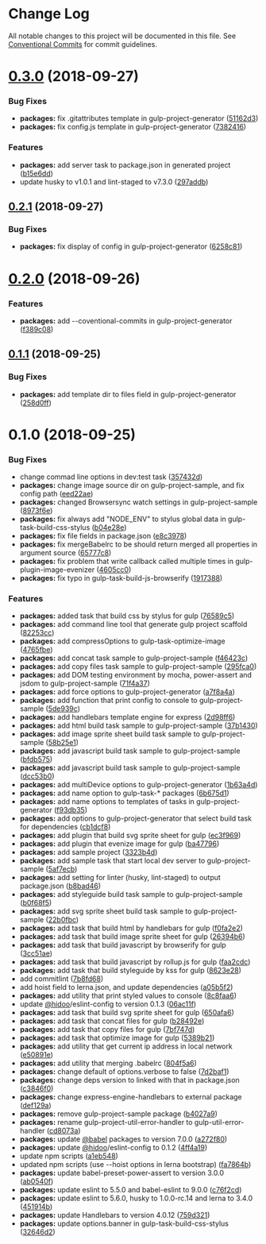 # Change Log

All notable changes to this project will be documented in this file.
See [Conventional Commits](https://conventionalcommits.org) for commit guidelines.

<a name="0.3.0"></a>
# [0.3.0](https://github.com/hidoo/gulp-project/compare/v0.2.1...v0.3.0) (2018-09-27)


### Bug Fixes

* **packages:** fix .gitattributes template in gulp-project-generator ([51162d3](https://github.com/hidoo/gulp-project/commit/51162d3))
* **packages:** fix config.js template in gulp-project-generator ([7382416](https://github.com/hidoo/gulp-project/commit/7382416))


### Features

* **packages:** add server task to package.json in generated project ([b15e6dd](https://github.com/hidoo/gulp-project/commit/b15e6dd))
* update husky to v1.0.1 and lint-staged to v7.3.0 ([297addb](https://github.com/hidoo/gulp-project/commit/297addb))





<a name="0.2.1"></a>
## [0.2.1](https://github.com/hidoo/gulp-project/compare/v0.2.0...v0.2.1) (2018-09-27)


### Bug Fixes

* **packages:** fix display of config in gulp-project-generator ([6258c81](https://github.com/hidoo/gulp-project/commit/6258c81))





<a name="0.2.0"></a>
# [0.2.0](https://github.com/hidoo/gulp-project/compare/v0.1.1...v0.2.0) (2018-09-26)


### Features

* **packages:** add --coventional-commits in gulp-project-generator ([f389c08](https://github.com/hidoo/gulp-project/commit/f389c08))





<a name="0.1.1"></a>
## [0.1.1](https://github.com/hidoo/gulp-project/compare/v0.1.0...v0.1.1) (2018-09-25)


### Bug Fixes

* **packages:** add template dir to files field in gulp-project-generator ([258d0ff](https://github.com/hidoo/gulp-project/commit/258d0ff))





<a name="0.1.0"></a>
# 0.1.0 (2018-09-25)


### Bug Fixes

* change commad line options in dev:test task ([357432d](https://github.com/hidoo/gulp-project/commit/357432d))
* **packages:** change image source dir on gulp-project-sample, and fix config path ([eed22ae](https://github.com/hidoo/gulp-project/commit/eed22ae))
* **packages:** changed Browsersync watch settings in gulp-project-sample ([8973f6e](https://github.com/hidoo/gulp-project/commit/8973f6e))
* **packages:** fix always add "NODE_ENV" to stylus global data in gulp-task-build-css-stylus ([b04e28e](https://github.com/hidoo/gulp-project/commit/b04e28e))
* **packages:** fix file fields in package.json ([e8c3978](https://github.com/hidoo/gulp-project/commit/e8c3978))
* **packages:** fix mergeBabelrc to be should return merged all properties in argument source ([65777c8](https://github.com/hidoo/gulp-project/commit/65777c8))
* **packages:** fix problem that write callback called multiple times in gulp-plugin-image-evenizer ([4605cc0](https://github.com/hidoo/gulp-project/commit/4605cc0))
* **packages:** fix typo in gulp-task-build-js-browserify ([1917388](https://github.com/hidoo/gulp-project/commit/1917388))


### Features

* **packages:**  added task that build css by stylus for gulp ([76589c5](https://github.com/hidoo/gulp-project/commit/76589c5))
* **packages:** add command line tool that generate gulp project scaffold ([82253cc](https://github.com/hidoo/gulp-project/commit/82253cc))
* **packages:** add compressOptions to gulp-task-optimize-image ([4765fbe](https://github.com/hidoo/gulp-project/commit/4765fbe))
* **packages:** add concat task sample to gulp-project-sample ([f46423c](https://github.com/hidoo/gulp-project/commit/f46423c))
* **packages:** add copy files task sample to gulp-project-sample ([295fca0](https://github.com/hidoo/gulp-project/commit/295fca0))
* **packages:** add DOM testing environment by mocha, power-assert and jsdom to gulp-project-sample ([71f4a37](https://github.com/hidoo/gulp-project/commit/71f4a37))
* **packages:** add force options to gulp-project-generator ([a7f8a4a](https://github.com/hidoo/gulp-project/commit/a7f8a4a))
* **packages:** add function that print config to console to gulp-project-sample ([5de939c](https://github.com/hidoo/gulp-project/commit/5de939c))
* **packages:** add handlebars template engine for express ([2d98ff6](https://github.com/hidoo/gulp-project/commit/2d98ff6))
* **packages:** add html build task sample to gulp-project-sample ([37b1430](https://github.com/hidoo/gulp-project/commit/37b1430))
* **packages:** add image sprite sheet build task sample to gulp-project-sample ([58b25e1](https://github.com/hidoo/gulp-project/commit/58b25e1))
* **packages:** add javascript build task sample to gulp-project-sample ([bfdb575](https://github.com/hidoo/gulp-project/commit/bfdb575))
* **packages:** add javascript build task sample to gulp-project-sample ([dcc53b0](https://github.com/hidoo/gulp-project/commit/dcc53b0))
* **packages:** add multiDevice options to gulp-project-generator ([1b63a4d](https://github.com/hidoo/gulp-project/commit/1b63a4d))
* **packages:** add name option to gulp-task-* packages ([6b675d1](https://github.com/hidoo/gulp-project/commit/6b675d1))
* **packages:** add name options to templates of tasks in gulp-project-generator ([f93db35](https://github.com/hidoo/gulp-project/commit/f93db35))
* **packages:** add options to gulp-project-generator that select build task for dependencies ([cb1dcf8](https://github.com/hidoo/gulp-project/commit/cb1dcf8))
* **packages:** add plugin that build svg sprite sheet for gulp ([ec3f969](https://github.com/hidoo/gulp-project/commit/ec3f969))
* **packages:** add plugin that evenize image for gulp ([ba47796](https://github.com/hidoo/gulp-project/commit/ba47796))
* **packages:** add sample project ([3323b4d](https://github.com/hidoo/gulp-project/commit/3323b4d))
* **packages:** add sample task that start local dev server to gulp-project-sample ([5af7ecb](https://github.com/hidoo/gulp-project/commit/5af7ecb))
* **packages:** add setting for linter (husky, lint-staged) to output package.json ([b8bad46](https://github.com/hidoo/gulp-project/commit/b8bad46))
* **packages:** add styleguide build task sample to gulp-project-sample ([b0f68f5](https://github.com/hidoo/gulp-project/commit/b0f68f5))
* **packages:** add svg sprite sheet build task sample to gulp-project-sample ([22b0fbc](https://github.com/hidoo/gulp-project/commit/22b0fbc))
* **packages:** add task that build html by handlebars for gulp ([f0fa2e2](https://github.com/hidoo/gulp-project/commit/f0fa2e2))
* **packages:** add task that build image sprite sheet for gulp ([26394b6](https://github.com/hidoo/gulp-project/commit/26394b6))
* **packages:** add task that build javascript by browserify for gulp ([3cc51ae](https://github.com/hidoo/gulp-project/commit/3cc51ae))
* **packages:** add task that build javascript by rollup.js for gulp ([faa2cdc](https://github.com/hidoo/gulp-project/commit/faa2cdc))
* **packages:** add task that build styleguide by kss for gulp ([8623e28](https://github.com/hidoo/gulp-project/commit/8623e28))
* add commitlint ([7b8fd68](https://github.com/hidoo/gulp-project/commit/7b8fd68))
* add hoist field to lerna.json, and update dependencies ([a05b5f2](https://github.com/hidoo/gulp-project/commit/a05b5f2))
* **packages:** add utility that print styled values to console ([8c8faa6](https://github.com/hidoo/gulp-project/commit/8c8faa6))
* update [@hidoo](https://github.com/hidoo)/eslint-config to version 0.1.3 ([06ac11f](https://github.com/hidoo/gulp-project/commit/06ac11f))
* **packages:** add task that build svg sprite sheet for gulp ([650afa6](https://github.com/hidoo/gulp-project/commit/650afa6))
* **packages:** add task that concat files for gulp ([b28492e](https://github.com/hidoo/gulp-project/commit/b28492e))
* **packages:** add task that copy files for gulp ([7bf747d](https://github.com/hidoo/gulp-project/commit/7bf747d))
* **packages:** add task that optimize image for gulp ([5389b21](https://github.com/hidoo/gulp-project/commit/5389b21))
* **packages:** add utility that get current ip address in local network ([e50891e](https://github.com/hidoo/gulp-project/commit/e50891e))
* **packages:** add utility that merging .babelrc ([804f5a6](https://github.com/hidoo/gulp-project/commit/804f5a6))
* **packages:** change default of options.verbose to false ([7d2baf1](https://github.com/hidoo/gulp-project/commit/7d2baf1))
* **packages:** change deps version to linked with that in package.json ([c3846f0](https://github.com/hidoo/gulp-project/commit/c3846f0))
* **packages:** change express-engine-handlebars to external package ([def129a](https://github.com/hidoo/gulp-project/commit/def129a))
* **packages:** remove gulp-project-sample package ([b4027a9](https://github.com/hidoo/gulp-project/commit/b4027a9))
* **packages:** rename gulp-project-util-error-handler to gulp-util-error-handler ([cd8073a](https://github.com/hidoo/gulp-project/commit/cd8073a))
* **packages:** update [@babel](https://github.com/babel) packages to version 7.0.0 ([a272f80](https://github.com/hidoo/gulp-project/commit/a272f80))
* **packages:** update [@hidoo](https://github.com/hidoo)/eslint-config to 0.1.2 ([4ff4a19](https://github.com/hidoo/gulp-project/commit/4ff4a19))
* update npm scripts ([a1eb548](https://github.com/hidoo/gulp-project/commit/a1eb548))
* updated npm scripts (use --hoist options in lerna bootstrap) ([fa7864b](https://github.com/hidoo/gulp-project/commit/fa7864b))
* **packages:** update babel-preset-power-assert to version 3.0.0 ([ab0540f](https://github.com/hidoo/gulp-project/commit/ab0540f))
* **packages:** update eslint to 5.5.0 and babel-eslint to 9.0.0 ([c76f2cd](https://github.com/hidoo/gulp-project/commit/c76f2cd))
* **packages:** update eslint to 5.6.0, husky to 1.0.0-rc.14 and lerna to 3.4.0 ([451914b](https://github.com/hidoo/gulp-project/commit/451914b))
* **packages:** update Handlebars to version 4.0.12 ([759d321](https://github.com/hidoo/gulp-project/commit/759d321))
* **packages:** update options.banner in gulp-task-build-css-stylus ([32646d2](https://github.com/hidoo/gulp-project/commit/32646d2))
